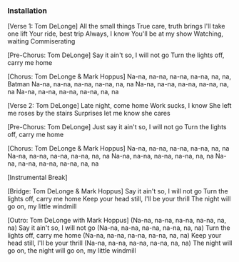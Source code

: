 ### Installation

[Verse 1: Tom DeLonge]
All the small things
True care, truth brings
I'll take one lift
Your ride, best trip
Always, I know
You'll be at my show
Watching, waiting
Commiserating

[Pre-Chorus: Tom DeLonge]
Say it ain't so, I will not go
Turn the lights off, carry me home

[Chorus: Tom DeLonge & Mark Hoppus]
Na-na, na-na, na-na, na-na, na, na, Batman
Na-na, na-na, na-na, na-na, na, na
Na-na, na-na, na-na, na-na, na, na
Na-na, na-na, na-na, na-na, na, na

[Verse 2: Tom DeLonge]
Late night, come home
Work sucks, I know
She left me roses by the stairs
Surprises let me know she cares

[Pre-Chorus: Tom DeLonge]
Just say it ain't so, I will not go
Turn the lights off, carry me home

[Chorus: Tom DeLonge & Mark Hoppus]
Na-na, na-na, na-na, na-na, na, na
Na-na, na-na, na-na, na-na, na, na
Na-na, na-na, na-na, na-na, na, na
Na-na, na-na, na-na, na-na, na, na

[Instrumental Break]

[Bridge: Tom DeLonge & Mark Hoppus]
Say it ain't so, I will not go
Turn the lights off, carry me home
Keep your head still, I'll be your thrill
The night will go on, my little windmill

[Outro: Tom DeLonge with Mark Hoppus]
(Na-na, na-na, na-na, na-na, na, na)
Say it ain't so, I will not go
(Na-na, na-na, na-na, na-na, na, na)
Turn the lights off, carry me home
(Na-na, na-na, na-na, na-na, na, na)
Keep your head still, I'll be your thrill
(Na-na, na-na, na-na, na-na, na, na)
The night will go on, the night will go on, my little windmill

